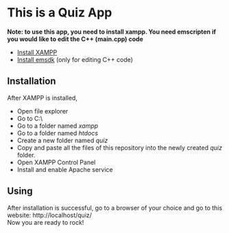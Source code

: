 # This is a Quiz App
**Note: to use this app, you need to install xampp. You need emscripten if you would like to edit the C++ (main.cpp) code**<br>
- [Install XAMPP](https://www.apachefriends.org/)
- [Install emsdk](https://emscripten.org/docs/getting_started/downloads.html) (only for editing C++ code)

## Installation
After XAMPP is installed,
- Open file explorer
- Go to C:\
- Go to a folder named _xampp_
- Go to a folder named _htdocs_
- Create a new folder named _quiz_
- Copy and paste all the files of this repository into the newly created _quiz_ folder.
- Open XAMPP Control Panel
- Install and enable Apache service

## Using
After installation is successful, go to a browser of your choice and go to this website: http://localhost/quiz/
<br>
Now you are ready to rock!
